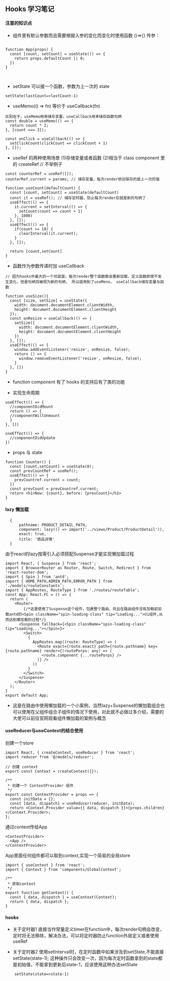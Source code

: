 ## Hooks 学习笔记

#### 注意的知识点

- 组件里有默认参数而且需要根据入参的变化而变化时使用函数 ()=>{} 传参：

```

function App(props) {
  const [count, setCount] = useState(() => {
    return props.defaultCount || 0;
  })
}



```

- setState 可以接一个函数，参数为上一次的 state

```
setState(lastCount=>lastCount-1)
```

- useMemo(() => fn) 等价于 useCallback(fn)

```
区别在于，useMemo用来储存变量，useCallback用来储存函数句柄
const double = useMemo(() => {
  return count * 2;
}, [count === 3]);

const onClick = useCallback(() => {
  setClickCount(clickCount => clickCount + 1)
}, []);
```

- useRef 的两种使用场景
   (1)存储变量或者函数
   (2)相当于 class component 里的 createRef // 不举例子

```
const counterRef = useRef([]);
counterRef.current = params; // 储存变量，每次render依旧保存的是上一次的值

```

```
function useCount(defaultCount) {
  const [count, setCount] = useState(defaultCount)
  const it = useRef(); // 储存定时器，防止每次render后就是新的句柄了
  useEffect(() => {
    it.current = setInterval(() => {
      setCount(count => count + 1)
    }, 1000)
  }, []);
  useEffect(() => {
    if(count >= 10) {
      clearInterval(it.current);
    }
  }, []);

  return [count,setCount]
}
```

- 函数作为参数传递时加 useCallback

```
// 因为hooks中最大的一个坑就是，每次render整个函数都会重新加载，定义函数即使不发生变化，但是句柄将被视为新的句柄， 所以就用到了useMeno， useCallback储存变量与函数

function useSize(){
  const [size, setSize] = useState({
    width: document.documentElement.clientWidth,
    height: document.documentElement.clientHeight
  });
  const onResize = useCallback(() => {
    setSize({
      width: document.documentElement.clientWidth,
      height: document.documentElement.clientHeight
    })
  }, []);
  useEffect(() => {
    window.addEventListener('resize', onResize, false);
    return () => {
      window.removeEventListener('resize', onResize, false);
    }
  }, [])
}

```

- function component 有了 hooks 的支持后有了类的功能

- 实现生命周期

```
useEffect(() => {
  //componentDidMount
  return () => {
  //componentWillUnmount
  }
}, [])

useEffect(() => {
  //componentDidUpdate
})

```

- props 与 state

```
function Counter() {
  const [count,setCount] = useState(0);
  const prevCountRef = useRef();
  useEffect(() => {
    prevCountref.current = count;
  })
  const prevCount = prevCountref.current;
  return <h1>Now: {count}, before: {prevCount}</h1>
}

```

#### lazy 懒加载

```
  {
      pathname: PRODUCT_DETAIL_PATH,
      component: lazy(() => import('../views/Product/ProductDetail')),
      exact: true,
      title: '商品详情'
  }
```
由于react的lazy按需引入必须搭配Suspense才能实现懒加载过程
```
import React, { Suspense } from 'react';
import { BrowserRouter as Router, Route, Switch, Redirect } from 'react-router-dom';
import { Spin } from 'antd';
import { HOME_PATH,ADMIN_PATH,ERROR_PATH } from './models/routeConstants';
import { AppRoutes, RouteType } from './routes/routeTable';
const App: React.FC = () => {
  return (
    <Router>
		{/*这里使用了Suspense这个组件，包裹整个路由，并且在路由组件没有加载前加载antd的<Spin className="spin-loading-class" tip="Loading...">Ui组件,从而达到懒加载的过程*/}
      <Suspense fallback={<Spin className="spin-loading-class" tip="Loading..."></Spin>}>
        <Switch>
          {
            AppRoutes.map((route: RouteType) => (
              <Route exact={route.exact} path={route.pathname} key={route.pathname} render={(routePorps: any) => (
                <route.component {...routePorps} />
              )} />
            ))
          }
        </Switch>
      </Suspense>
    </Router>
  );
}
export default App;

```
- 这是在路由中使用懒加载的一个小案例，当然lazy+Suspense的懒加载组合也可以使用在父组件组合子组件的情况下使用，对此就不必做过多介绍，需要的大佬可以前往官网观看组件懒加载的案例与概念

#### useReducer与useContext的结合使用
创建一个store
```
import React, { createContext, useReducer } from 'react';
import reducer from '@/models/reducer';

// 创建 context
export const Context = createContext({});

/**
 * 创建一个 ContextProvider 组件
 */
export const ContextProvider = props => {
  const initData = {};
  const [data, dispatch] = useReducer(reducer, initData);
  return <Context.Provider value={{ data, dispatch }}>{props.children}</Context.Provider>;
};
```
通过context传给App
```
<ContextProvider>
  <App />
</ContextProvider>
```
App里面任何组件都可以取到context,实现一个简易的全局store
```
import { useContext } from 'react';
import { Context } from 'components/GlobalContext';

/**
 * 获取context
 */
export function getContext() {
  const { data, dispatch } = useContext(Context);
  return { data, dispatch };
}
```

#### hooks

- 关于定时器1
直接当作常量定义timer在function中，每次render句柄会改变，定时将无法移除，解决办法，可以将定时器防止function外层定义或者使用useRef

- 关于定时器2
使用setInterval时，在定时函数中如果涉及到setState,不能直接setState(state-1); 这种操作只会改变一次，因为每次定时函数拿到的state都是初始值，不能拿到更新后state-1，应该使用这种办法setState
```
    setState(state=>state-1)
```

